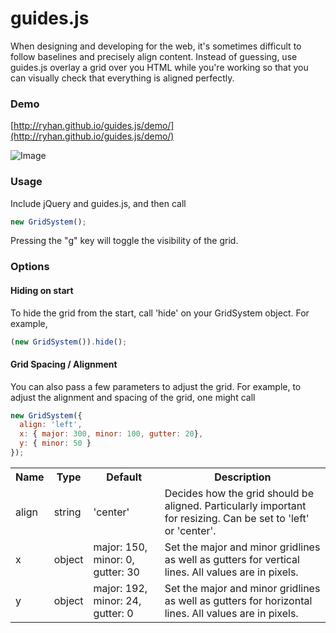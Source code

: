 guides.js
=========

When designing and developing for the web, it's sometimes difficult to follow baselines and precisely align content. Instead of guessing, use guides.js overlay a grid over you HTML while you're working so that you can visually check that everything is aligned perfectly.

### Demo
[http://ryhan.github.io/guides.js/demo/](http://ryhan.github.io/guides.js/demo/)

![Image](http://f.cl.ly/items/1P410b2u1N0Q0s1P0H0d/Screen%20Shot%202013-04-20%20at%205.37.32%20AM.png)

### Usage

Include jQuery and guides.js, and then call
```javascript
new GridSystem();
```

Pressing the "g" key will toggle the visibility of the grid.

### Options

#### Hiding on start
To hide the grid from the start, call 'hide' on your GridSystem object. For example,
```javascript
(new GridSystem()).hide();
```

#### Grid Spacing / Alignment
You can also pass a few parameters to adjust the grid. For example, to adjust the alignment and spacing of the grid, one might call
```javascript
new GridSystem({
  align: 'left',
  x: { major: 300, minor: 100, gutter: 20},
  y: { minor: 50 }
});
```

<table>
  <tr>
    <th class="name">Name</th>
    <th class="type">Type</th>
    <th class="default">Default</th>
    <th class="desc">Description</th>
  </tr>
  <tr>
    <td>align</td>
    <td>string</td>
    <td>'center'</td>
    <td class="desc">Decides how the grid should be aligned. Particularly important for resizing. Can be set to 'left' or 'center'.</td>
  </tr>
  <tr>
    <td>x</td>
    <td>object</td>
    <td>major: 150, minor: 0, gutter: 30</td>
    <td class="desc">Set the major and minor gridlines as well as gutters for vertical lines. All values are in pixels.</td>
  </tr>
  <tr>
    <td>y</td>
    <td>object</td>
    <td>major: 192, minor: 24, gutter: 0 </td>
    <td class="desc">Set the major and minor gridlines as well as gutters for horizontal lines. All values are in pixels.</td>
  </tr>
</table>
